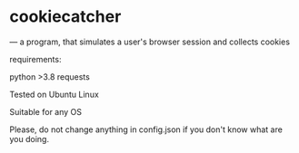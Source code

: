 # cookiecatcher
— a program, that simulates a user's browser session and collects cookies

requirements:

python >3.8
requests

Tested on Ubuntu Linux

Suitable for any OS

Please, do not change anything in config.json if you don't know what are you doing.
